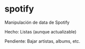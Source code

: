 # spotify
Manipulación de data de Spotify

Hecho:
Listas (aunque actualizable)

Pendiente:
Bajar artistas, albums, etc.